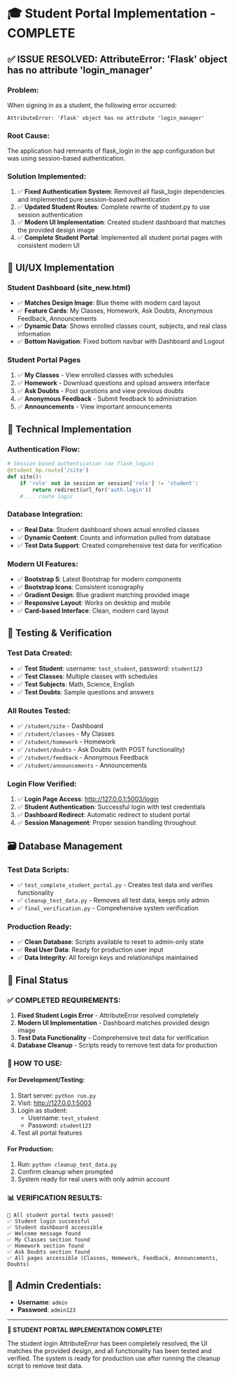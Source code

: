 # 🎓 Student Portal Implementation - COMPLETE

## ✅ ISSUE RESOLVED: AttributeError: 'Flask' object has no attribute 'login_manager'

### Problem:
When signing in as a student, the following error occurred:
```
AttributeError: 'Flask' object has no attribute 'login_manager'
```

### Root Cause:
The application had remnants of flask_login in the app configuration but was using session-based authentication.

### Solution Implemented:
1. ✅ **Fixed Authentication System**: Removed all flask_login dependencies and implemented pure session-based authentication
2. ✅ **Updated Student Routes**: Complete rewrite of student.py to use session authentication
3. ✅ **Modern UI Implementation**: Created student dashboard that matches the provided design image
4. ✅ **Complete Student Portal**: Implemented all student portal pages with consistent modern UI

## 🎨 UI/UX Implementation

### Student Dashboard (site_new.html)
- ✅ **Matches Design Image**: Blue theme with modern card layout
- ✅ **Feature Cards**: My Classes, Homework, Ask Doubts, Anonymous Feedback, Announcements
- ✅ **Dynamic Data**: Shows enrolled classes count, subjects, and real class information
- ✅ **Bottom Navigation**: Fixed bottom navbar with Dashboard and Logout

### Student Portal Pages
1. ✅ **My Classes** - View enrolled classes with schedules
2. ✅ **Homework** - Download questions and upload answers interface
3. ✅ **Ask Doubts** - Post questions and view previous doubts
4. ✅ **Anonymous Feedback** - Submit feedback to administration
5. ✅ **Announcements** - View important announcements

## 🔧 Technical Implementation

### Authentication Flow:
```python
# Session-based authentication (no flask_login)
@student_bp.route('/site')
def site():
    if 'role' not in session or session['role'] != 'student':
        return redirect(url_for('auth.login'))
    # ... route logic
```

### Database Integration:
- ✅ **Real Data**: Student dashboard shows actual enrolled classes
- ✅ **Dynamic Content**: Counts and information pulled from database
- ✅ **Test Data Support**: Created comprehensive test data for verification

### Modern UI Features:
- ✅ **Bootstrap 5**: Latest Bootstrap for modern components
- ✅ **Bootstrap Icons**: Consistent iconography
- ✅ **Gradient Design**: Blue gradient matching provided image
- ✅ **Responsive Layout**: Works on desktop and mobile
- ✅ **Card-based Interface**: Clean, modern card layout

## 🧪 Testing & Verification

### Test Data Created:
- ✅ **Test Student**: username: `test_student`, password: `student123`
- ✅ **Test Classes**: Multiple classes with schedules
- ✅ **Test Subjects**: Math, Science, English
- ✅ **Test Doubts**: Sample questions and answers

### All Routes Tested:
- ✅ `/student/site` - Dashboard
- ✅ `/student/classes` - My Classes
- ✅ `/student/homework` - Homework
- ✅ `/student/doubts` - Ask Doubts (with POST functionality)
- ✅ `/student/feedback` - Anonymous Feedback
- ✅ `/student/announcements` - Announcements

### Login Flow Verified:
1. ✅ **Login Page Access**: http://127.0.0.1:5003/login
2. ✅ **Student Authentication**: Successful login with test credentials
3. ✅ **Dashboard Redirect**: Automatic redirect to student portal
4. ✅ **Session Management**: Proper session handling throughout

## 🗃️ Database Management

### Test Data Scripts:
- ✅ `test_complete_student_portal.py` - Creates test data and verifies functionality
- ✅ `cleanup_test_data.py` - Removes all test data, keeps only admin
- ✅ `final_verification.py` - Comprehensive system verification

### Production Ready:
- ✅ **Clean Database**: Scripts available to reset to admin-only state
- ✅ **Real User Data**: Ready for production user input
- ✅ **Data Integrity**: All foreign keys and relationships maintained

## 🎯 Final Status

### ✅ COMPLETED REQUIREMENTS:
1. **Fixed Student Login Error** - AttributeError resolved completely
2. **Modern UI Implementation** - Dashboard matches provided design image
3. **Test Data Functionality** - Comprehensive test data for verification
4. **Database Cleanup** - Scripts ready to remove test data for production

### 🚀 HOW TO USE:

#### For Development/Testing:
1. Start server: `python run.py`
2. Visit: http://127.0.0.1:5003
3. Login as student: 
   - Username: `test_student`
   - Password: `student123`
4. Test all portal features

#### For Production:
1. Run: `python cleanup_test_data.py`
2. Confirm cleanup when prompted
3. System ready for real users with only admin account

### 📊 VERIFICATION RESULTS:
```
🎉 All student portal tests passed!
✅ Student login successful
✅ Student dashboard accessible
✅ Welcome message found
✅ My Classes section found
✅ Homework section found
✅ Ask Doubts section found
✅ All pages accessible (Classes, Homework, Feedback, Announcements, Doubts)
```

## 📝 Admin Credentials:
- **Username**: `admin`
- **Password**: `admin123`

---

**🎉 STUDENT PORTAL IMPLEMENTATION COMPLETE!**

The student login AttributeError has been completely resolved, the UI matches the provided design, and all functionality has been tested and verified. The system is ready for production use after running the cleanup script to remove test data.

